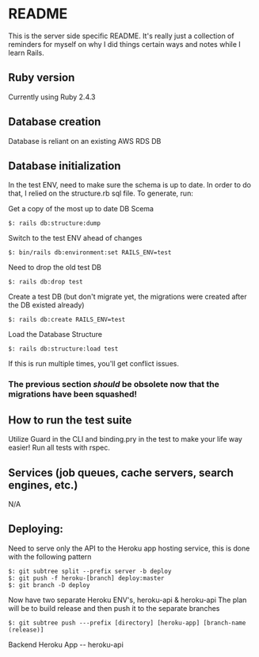 # README

This is the server side specific README. It's really just a collection of reminders for myself on why I did things certain ways and notes while I learn Rails.

## Ruby version

Currently using Ruby 2.4.3

## Database creation

Database is reliant on an existing AWS RDS DB

## Database initialization

In the test ENV, need to make sure the schema is up to date. In order to do that, I relied on the structure.rb sql file. To generate, run:

Get a copy of the most up to date DB Scema
```
$: rails db:structure:dump
```

Switch to the test ENV ahead of changes
```
$: bin/rails db:environment:set RAILS_ENV=test
```

Need to drop the old test DB
```
$: rails db:drop test
```

Create a test DB (but don't migrate yet, the migrations were created after the DB existed already)
```
$: rails db:create RAILS_ENV=test
```

Load the Database Structure
```
$: rails db:structure:load test
```

If this is run multiple times, you'll get conflict issues.

### The previous section _should_ be obsolete now that the migrations have been squashed!

## How to run the test suite

Utilize Guard in the CLI and binding.pry in the test to make your life way easier!
Run all tests with rspec.

## Services (job queues, cache servers, search engines, etc.)

N/A

## Deploying:

Need to serve only the API to the Heroku app hosting service, this is done with the following pattern
```
$: git subtree split --prefix server -b deploy
$: git push -f heroku-[branch] deploy:master
$: git branch -D deploy
```

Now have two separate Heroku ENV's, heroku-api & heroku-api
The plan will be to build release and then push it to the separate branches
```
$: git subtree push ---prefix [directory] [heroku-app] [branch-name (release)]
```

Backend Heroku App -- heroku-api
